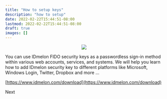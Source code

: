 ```yaml
---
title: "How to setup keys"
description: "how to setup"
date: 2022-02-22T15:44:51-08:00
lastmod: 2022-02-22T15:44:51-08:00
draft: true
images: []
---
```


<p align="center">
    <img src="/images/vendor/arts/pt-dl.png">
</p>

<p>You can use IDmelon FIDO security keys as a passwordless sign-in method within various web accounts, services, and systems.
We will help you learn how to add IDmelon security key to different platforms like Microsoft, Windows Login, Twitter, Dropbox and more ...</p>

[https://www.idmelon.com/download](https://www.idmelon.com/download)

<a role="button" class="btn btn-outline-primary">Next</a>

<style>@media (max-width: 480px) {.navbar, .footer { display: none; }}</style>
